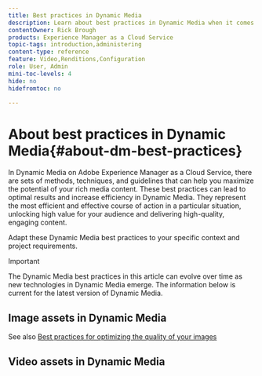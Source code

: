 ```yaml
---
title: Best practices in Dynamic Media
description: Learn about best practices in Dynamic Media when it comes to working with images and video.
contentOwner: Rick Brough
products: Experience Manager as a Cloud Service
topic-tags: introduction,administering
content-type: reference
feature: Video,Renditions,Configuration
role: User, Admin
mini-toc-levels: 4
hide: no
hidefromtoc: no

---
```

# About best practices in Dynamic Media{#about-dm-best-practices}

In Dynamic Media on Adobe Experience Manager as a Cloud Service, there are sets of methods, techniques, and guidelines that can help you maximize the potential of your rich media content. These best practices can lead to optimal results and increase efficiency in Dynamic Media. They represent the most efficient and effective course of action in a particular situation, unlocking high value for your audience and delivering high-quality, engaging content.

Adapt these Dynamic Media best practices to your specific context and project requirements. 

>[!IMPORTANT]
>
>The Dynamic Media best practices in this article can evolve over time as new technologies in Dynamic Media emerge. The information below is current for the latest version of Dynamic Media.


## Image assets in Dynamic Media



See also [Best practices for optimizing the quality of your images](/help/assets/dynamic-media/best-practices-for-optimizing-the-quality-of-your-images.md)







## Video assets in Dynamic Media


